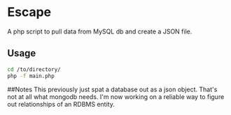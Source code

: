 # Escape

A php script to pull data from MySQL db and create a JSON file. 
## Usage
```bash
cd /to/directory/
php -f main.php
```

##Notes
This previously just spat a database out as a json object. That's not at all what mongodb needs. I'm now working on a reliable way to figure out relationships of an RDBMS entity.
